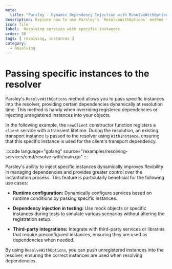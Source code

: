 ```yaml
---
meta:
  title: "Parsley - Dynamic Dependency Injection with ResolveWithOptions"
description: Explore how to use Parsley's `ResolveWithOptions` method to dynamically pass specific instances to the resolver, enhancing your application's flexibility in managing dependencies. This guide demonstrates how to override registered dependencies or inject unregistered instances during resolution.
icon: file
label:  Resolving services with specific instances
order: 30
tags: [ resolving, instances ]
category:
  - Resolving
---
```

# Passing specific instances to the resolver 

Parsley's `ResolveWithOptions` method allows you to pass specific instances into the resolver, providing certain dependencies dynamically at resolution time. This method is handy when overriding registered dependencies or injecting unregistered instances into your objects.

In the following example, the `newClient` constructor function registers a `client` service with a transient lifetime. During the resolution, an existing transport instance is passed to the resolver using `WithInstance`, ensuring that this specific instance is used for the client's transport dependency.

:::code language="golang" source="/examples/resolving-services/cmd/resolve-with/main.go" :::

Parsley's ability to inject specific instances dynamically improves flexibility in managing dependencies and provides greater control over the instantiation process. This feature is particularly beneficial for the following use cases:

* **Runtime configuration:** Dynamically configure services based on runtime conditions by passing specific instances.

* **Dependency injection in testing:** Use mock objects or specific instances during tests to simulate various scenarios without altering the registration setup.

* **Third-party integrations:** Integrate with third-party services or libraries that require preconfigured instances, ensuring they are used as dependencies when needed.

By using `ResolveWithOptions`, you can push unregistered instances into the resolver, ensuring the correct instances are used when resolving dependencies.